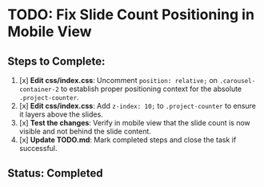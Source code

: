# TODO: Fix Slide Count Positioning in Mobile View

## Steps to Complete:

1. [x] **Edit css/index.css**: Uncomment `position: relative;` on `.carousel-container-2` to establish proper positioning context for the absolute `.project-counter`.
2. [x] **Edit css/index.css**: Add `z-index: 10;` to `.project-counter` to ensure it layers above the slides.
3. [x] **Test the changes**: Verify in mobile view that the slide count is now visible and not behind the slide content.
4. [x] **Update TODO.md**: Mark completed steps and close the task if successful.

## Status: Completed
